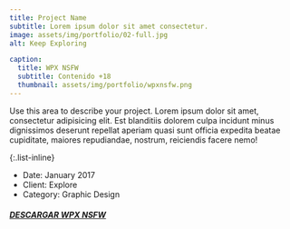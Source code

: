 ```yaml
---
title: Project Name
subtitle: Lorem ipsum dolor sit amet consectetur.
image: assets/img/portfolio/02-full.jpg
alt: Keep Exploring

caption:
  title: WPX NSFW
  subtitle: Contenido +18
  thumbnail: assets/img/portfolio/wpxnsfw.png
---
```

Use this area to describe your project. Lorem ipsum dolor sit amet, consectetur adipisicing elit. Est blanditiis dolorem culpa incidunt minus dignissimos deserunt repellat aperiam quasi sunt officia expedita beatae cupiditate, maiores repudiandae, nostrum, reiciendis facere nemo!

{:.list-inline}
- Date: January 2017
- Client: Explore
- Category: Graphic Design

##### [DESCARGAR WPX NSFW](https://github.com/WaifuPX-DG/WaifuPX/releases/download/3.3.1/WaifuPX_Kanon_HotFix.apk)


